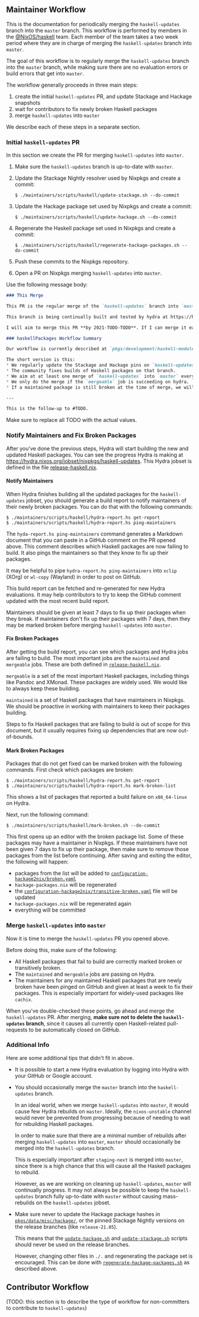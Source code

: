 
## Maintainer Workflow

This is the documentation for periodically merging the `haskell-updates` branch
into the `master` branch.  This workflow is performed by members in the
[@NixOS/haskell](https://github.com/orgs/NixOS/teams/haskell) team.
Each member of the team takes a two week period where they are in charge of
merging the `haskell-updates` branch into `master`.

The goal of this workflow is to regularly merge the `haskell-updates` branch
into the `master` branch, while making sure there are no evaluation errors or
build errors that get into `master`.

The workflow generally proceeds in three main steps:

1. create the initial `haskell-updates` PR, and update Stackage and Hackage snapshots
1. wait for contributors to fix newly broken Haskell packages
1. merge `haskell-updates` into `master`

We describe each of these steps in a separate section.

### Initial `haskell-updates` PR

In this section we create the PR for merging `haskell-updates` into `master`.

1.  Make sure the `haskell-updates` branch is up-to-date with `master`.

1.  Update the Stackage Nightly resolver used by Nixpkgs and create a commit:

    ```console
    $ ./maintainers/scripts/haskell/update-stackage.sh --do-commit
    ```

1.  Update the Hackage package set used by Nixpkgs and create a commit:

    ```console
    $ ./maintainers/scripts/haskell/update-hackage.sh --do-commit
    ```

1.  Regenerate the Haskell package set used in Nixpkgs and create a commit:

    ```console
    $ ./maintainers/scripts/haskell/regenerate-hackage-packages.sh --do-commit
    ```

1.  Push these commits to the Nixpkgs repository.

1.  Open a PR on Nixpkgs merging `haskell-updates` into `master`.

Use the following message body:

```markdown
### This Merge

This PR is the regular merge of the `haskell-updates` branch into `master`.

This branch is being continually built and tested by hydra at https://hydra.nixos.org/jobset/nixpkgs/haskell-updates.

I will aim to merge this PR **by 2021-TODO-TODO**. If I can merge it earlier, there might be successor PRs in that time window. As part of our rotation @TODO will continue these merges from 2021-TODO-TODO to 2021-TODO-TODO.

### haskellPackages Workflow Summary

Our workflow is currently described at `pkgs/development/haskell-modules/HACKING.md`.

The short version is this:
* We regularly update the Stackage and Hackage pins on `haskell-updates` (normally at the beginning of a merge window).
* The community fixes builds of Haskell packages on that branch.
* We aim at at least one merge of `haskell-updates` into `master` every two weeks.
* We only do the merge if the `mergeable` job is succeeding on hydra.
* If a maintained package is still broken at the time of merge, we will only merge if the maintainer has been pinged 7 days in advance. (If you care about a Haskell package, become a maintainer!)

---

This is the follow-up to #TODO.
```

Make sure to replace all TODO with the actual values.

### Notify Maintainers and Fix Broken Packages

After you've done the previous steps, Hydra will start building the new and
updated Haskell packages.  You can see the progress Hydra is making at
https://hydra.nixos.org/jobset/nixpkgs/haskell-updates.  This Hydra jobset is
defined in the file [release-haskell.nix](../../top-level/release-haskell.nix).

#### Notify Maintainers

When Hydra finishes building all the updated packages for the `haskell-updates`
jobset, you should generate a build report to notify maintainers of their
newly broken packages.  You can do that with the following commands:

```console
$ ./maintainers/scripts/haskell/hydra-report.hs get-report
$ ./maintainers/scripts/haskell/hydra-report.hs ping-maintainers
```

The `hyda-report.hs ping-maintainers` command generates a Markdown document
that you can paste in a GitHub comment on the PR opened above.  This
comment describes which Haskell packages are now failing to build.  It also
pings the maintainers so that they know to fix up their packages.

It may be helpful to pipe `hydra-report.hs ping-maintainers` into `xclip`
(XOrg) or `wl-copy` (Wayland) in order to post on GitHub.

This build report can be fetched and re-generated for new Hydra evaluations.
It may help contributors to try to keep the GitHub comment updated with the
most recent build report.

Maintainers should be given at least 7 days to fix up their packages when they
break.  If maintainers don't fix up their packages with 7 days, then they
may be marked broken before merging `haskell-updates` into `master`.

#### Fix Broken Packages

After getting the build report, you can see which packages and Hydra jobs are
failing to build.  The most important jobs are the `maintained` and `mergeable`
jobs. These are both defined in
[`release-haskell.nix`](../../top-level/release-haskell.nix).

`mergeable` is a set of the most important Haskell packages, including things
like Pandoc and XMonad.  These packages are widely used.  We would like to
always keep these building.

`maintained` is a set of Haskell packages that have maintainers in Nixpkgs.
We should be proactive in working with maintainers to keep their packages
building.

Steps to fix Haskell packages that are failing to build is out of scope for
this document, but it usually requires fixing up dependencies that are now
out-of-bounds.

#### Mark Broken Packages

Packages that do not get fixed can be marked broken with the following
commands.  First check which packages are broken:

```console
$ ./maintainers/scripts/haskell/hydra-report.hs get-report
$ ./maintainers/scripts/haskell/hydra-report.hs mark-broken-list
```

This shows a list of packages that reported a build failure on `x86_64-linux` on Hydra.

Next, run the following command:

```console
$ ./maintainers/scripts/haskell/mark-broken.sh --do-commit
```

This first opens up an editor with the broken package list.  Some of these
packages may have a maintainer in Nixpkgs.  If these maintainers have not been
given 7 days to fix up their package, then make sure to remove those packages
from the list before continuing.  After saving and exiting the editor, the
following will happen:

- packages from the list will be added to
  [`configuration-hackage2nix/broken.yaml`](configuration-hackage2nix/broken.yaml)
- `hackage-packages.nix` will be regenerated
- the
  [`configuration-hackage2nix/transitive-broken.yaml`](configuration-hackage2nix/transitive-broken.yaml)
  file will be updated
- `hackage-packages.nix` will be regenerated again
- everything will be committed

### Merge `haskell-updates` into `master`

Now it is time to merge the `haskell-updates` PR you opened above.

Before doing this, make sure of the following:

- All Haskell packages that fail to build are correctly marked broken or
  transitively broken.
- The `maintained` and `mergeable` jobs are passing on Hydra.
- The maintainers for any maintained Haskell packages that are newly broken
  have been pinged on GitHub and given at least a week to fix their packages.
  This is especially important for widely-used packages like `cachix`.

When you've double-checked these points, go ahead and merge the `haskell-updates` PR.
After merging, **make sure not to delete the `haskell-updates` branch**, since it
causes all currently open Haskell-related pull-requests to be automatically closed on GitHub.

### Additional Info

Here are some additional tips that didn't fit in above.

-   It is possible to start a new Hydra evaluation by logging into Hydra with
    your GitHub or Google account.

-   You should occasionally merge the `master` branch into the
    `haskell-updates` branch.

    In an ideal world, when we merge `haskell-updates` into `master`, it would
    cause few Hydra rebuilds on `master`.  Ideally, the `nixos-unstable`
    channel would never be prevented from progressing because of needing to
    wait for rebuilding Haskell packages.

    In order to make sure that there are a minimal number of rebuilds after
    merging `haskell-updates` into `master`, `master` should occasionally be
    merged into the `haskell-updates` branch.

    This is especially important after `staging-next` is merged into `master`, since
    there is a high chance that this will cause all the Haskell packages to
    rebuild.

    However, as we are working on cleaning up `haskell-updates`, `master` will
    continually progress.  It may not always be possible to keep the
    `haskell-updates` branch fully up-to-date with `master` without causing
    mass-rebuilds on the `haskell-updates` jobset.

-   Make sure never to update the Hackage package hashes in
    [`pkgs/data/misc/hackage/`](../../../pkgs/data/misc/hackage/), or the
    pinned Stackage Nightly versions on the release branches (like
    `release-21.05`).

    This means that the
    [`update-hackage.sh`](../../../maintainers/scripts/haskell/update-hackage.sh)
    and
    [`update-stackage.sh`](../../../maintainers/scripts/haskell/update-stackage.sh)
    scripts should never be used on the release branches.

    However, changing other files in `./.` and regenerating the package set is encouraged.
    This can be done with
    [`regenerate-hackage-packages.sh`](../../../maintainers/scripts/haskell/regenerate-hackage-packages.sh)
    as described above.

## Contributor Workflow

(TODO: this section is to describe the type of workflow for non-committers to
contribute to `haskell-updates`)
